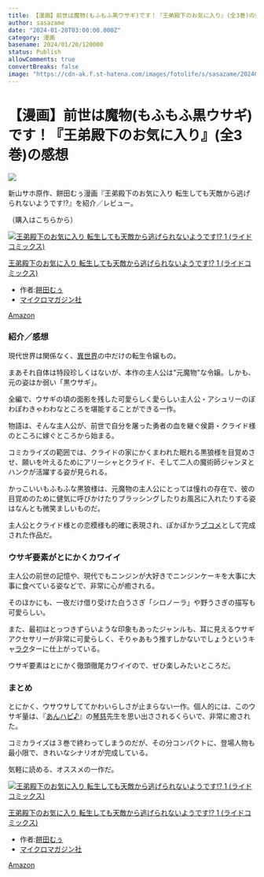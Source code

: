 ```yaml
---
title: 【漫画】前世は魔物(もふもふ黒ウサギ)です！『王弟殿下のお気に入り』(全3巻)の感想
author: sasazame
date: "2024-01-20T03:00:00.000Z"
category: 漫画
basename: 2024/01/20/120000
status: Publish
allowComments: true
convertBreaks: false
image: "https://cdn-ak.f.st-hatena.com/images/fotolife/s/sasazame/20240118/20240118233123.png"
---
```

# 【漫画】前世は魔物(もふもふ黒ウサギ)です！『王弟殿下のお気に入り』(全3巻)の感想

![](https://cdn-ak.f.st-hatena.com/images/fotolife/s/sasazame/20240118/20240118233123.png)

新山サホ原作、餅田むぅ漫画『王弟殿下のお気に入り 転生しても天敵から逃げられないようです!?』を紹介／レビュー。

（購入はこちらから）

[![王弟殿下のお気に入り 転生しても天敵から逃げられないようです!? 1 (ライドコミックス)](https://m.media-amazon.com/images/I/51WieD9c0YL._SL500_.jpg "王弟殿下のお気に入り 転生しても天敵から逃げられないようです!? 1 (ライドコミックス)")](https://www.amazon.co.jp/dp/4867162817?tag=mochig08-22&linkCode=ogi&th=1&psc=1)

[王弟殿下のお気に入り 転生しても天敵から逃げられないようです!? 1 (ライドコミックス)](https://www.amazon.co.jp/dp/4867162817?tag=mochig08-22&linkCode=ogi&th=1&psc=1)

-   作者:[餅田むぅ](https://d.hatena.ne.jp/keyword/%CC%DF%C5%C4%A4%E0%A4%A5)
-   [マイクロマガジン社](https://d.hatena.ne.jp/keyword/%A5%DE%A5%A4%A5%AF%A5%ED%A5%DE%A5%AC%A5%B8%A5%F3%BC%D2)

[Amazon](https://www.amazon.co.jp/dp/4867162817?tag=mochig08-22&linkCode=ogi&th=1&psc=1)

<!-- Extended Body -->

### 紹介／感想

現代世界は関係なく、[異世界](https://d.hatena.ne.jp/keyword/%B0%DB%C0%A4%B3%A6)の中だけの転生令嬢もの。

まあそれ自体は特段珍しくはないが、本作の主人公は"元魔物"な令嬢。しかも、元の姿はか弱い「黒ウサギ」。

全編で、ウサギの頃の面影を残した可愛らしく愛らしい主人公・アシュリーのぽわぽわきゃわわなところを堪能することができる一作。

  

物語は、そんな主人公が、前世で自分を屠った勇者の血を継ぐ侯爵・クライド様のところに嫁ぐところから始まる。

コミカライズの範囲では、クライドの家にかくまわれた眠れる黒狼様を目覚めさせ、願いを叶えるためにアリーシャとクライド、そして二人の魔術師ジャンヌとハンクが活躍する姿が見られる。

かっこいいもふもふな黒狼様は、元魔物の主人公にとっては憧れの存在で、彼の目覚めのために健気に呼びかけたりブラッシングしたりお風呂に入れたりする姿はなんとも微笑ましいものだ。

主人公とクライド様との恋模様も的確に表現され、ぽかぽかラ[ブコメ](https://d.hatena.ne.jp/keyword/%A5%D6%A5%B3%A5%E1)として完成された作品だ。

### ウサギ要素がとにかくカワイイ

主人公の前世の記憶や、現代でもニンジンが大好きでニンジンケーキを大事に大事に食べている姿などで、非常に心が癒される。

そのほかにも、一夜だけ借り受けた白うさぎ「シロノーラ」や野うさぎの描写も可愛らしい。

また、最初はとっつきずらいような印象もあったジャンルも、耳に見えるウサギアクセサリーが非常に可愛らしく、そりゃあもう推すしかないでしょうというキャ[ラク](https://d.hatena.ne.jp/keyword/%A5%E9%A5%AF)ターに仕上がっている。

ウサギ要素はとにかく徹頭徹尾カワイイので、ぜひ楽しみたいところだ。

### まとめ

とにかく、ウサウサしててかわいらしさが止まらない一作。個人的には、このウサギ量は、『[あんハピ♪](https://d.hatena.ne.jp/keyword/%A4%A2%A4%F3%A5%CF%A5%D4%A2%F6)』の[琴慈](https://d.hatena.ne.jp/keyword/%B6%D7%BB%FC)先生を思い出さされるくらいで、非常に癒された。

コミカライズは３巻で終わってしまうのだが、その分コンパクトに、登場人物も最小限で、きれいなシナリオが完成している。

気軽に読める、オススメの一作だ。

[![王弟殿下のお気に入り 転生しても天敵から逃げられないようです!? 1 (ライドコミックス)](https://m.media-amazon.com/images/I/51WieD9c0YL._SL500_.jpg "王弟殿下のお気に入り 転生しても天敵から逃げられないようです!? 1 (ライドコミックス)")](https://www.amazon.co.jp/dp/4867162817?tag=mochig08-22&linkCode=ogi&th=1&psc=1)

[王弟殿下のお気に入り 転生しても天敵から逃げられないようです!? 1 (ライドコミックス)](https://www.amazon.co.jp/dp/4867162817?tag=mochig08-22&linkCode=ogi&th=1&psc=1)

-   作者:[餅田むぅ](https://d.hatena.ne.jp/keyword/%CC%DF%C5%C4%A4%E0%A4%A5)
-   [マイクロマガジン社](https://d.hatena.ne.jp/keyword/%A5%DE%A5%A4%A5%AF%A5%ED%A5%DE%A5%AC%A5%B8%A5%F3%BC%D2)

[Amazon](https://www.amazon.co.jp/dp/4867162817?tag=mochig08-22&linkCode=ogi&th=1&psc=1)